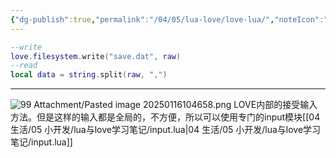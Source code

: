 ```yaml
---
{"dg-publish":true,"permalink":"/04/05/lua-love/love-lua/","noteIcon":"","created":"2025-01-31T00:35","updated":"2025-07-01T20:58"}
---
```


```lua
--write
love.filesystem.write("save.dat", raw)
--read
local data = string.split(raw, ",")
```
***********
![99 Attachment/Pasted image 20250116104658.png](/img/user/99%20Attachment/Pasted%20image%2020250116104658.png)
LOVE内部的接受输入方法。但是这样的输入都是全局的，不方便，所以可以使用专门的input模块[[04 生活/05 小开发/lua与love学习笔记/input.lua\|04 生活/05 小开发/lua与love学习笔记/input.lua]]